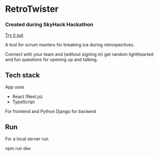 # RetroTwister
### Created during SkyHack Hackathon

[Try it out](https://retrotwister.netlify.app)

A tool for scrum masters for breaking ice during retrospectives.

Connect with your team and (without signing in) get random lighthearted and fun questions for opening up and talking.

## Tech stack

App uses

 * React (Next.js)
 * TypeScript

For frontend and Python Django for backend

## Run

For a local server run

  npm run dev

